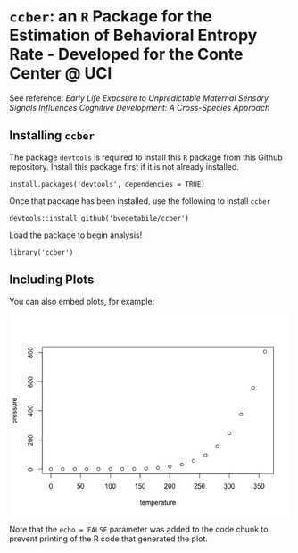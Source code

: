 `ccber`: an `R` Package for the Estimation of Behavioral Entropy Rate - Developed for the Conte Center @ UCI
============================================================================================================

See reference: *Early Life Exposure to Unpredictable Maternal Sensory
Signals Influences Cognitive Development: A Cross-Species Approach*

Installing `ccber`
------------------

The package `devtools` is required to install this `R` package from this
Github repository. Install this package first if it is not already
installed.

    install.packages('devtools', dependencies = TRUE)

Once that package has been installed, use the following to install
`ccber`

    devtools::install_github('bvegetabile/ccber')

Load the package to begin analysis!

    library('ccber')

Including Plots
---------------

You can also embed plots, for example:

![](README_files/figure-markdown_strict/pressure-1.png)

Note that the `echo = FALSE` parameter was added to the code chunk to
prevent printing of the R code that generated the plot.
